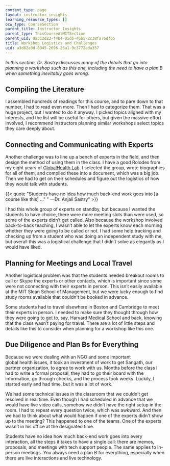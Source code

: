 ```yaml
---
content_type: page
layout: instructor_insights
learning_resource_types: []
ocw_type: CourseSection
parent_title: Instructor Insights
parent_type: ThisCourseAtMITSection
parent_uid: da312d23-f4b4-05db-46b5-2c38fa76dfb5
title: Workshop Logistics and Challenges
uid: a3d82a0d-8945-2696-26a1-9c3772ada357
---
```


_In this section, Dr. Sastry discusses many of the details that go into planning a workshop such as this one, including the need to have a plan B when something inevitably goes wrong._

Compiling the Literature
------------------------

I assembled hundreds of readings for this course, and to pare down to that number, I had to read even more. Then I had to categorize them. That was a huge project, but I wanted to do it anyway. I picked topics aligned with my interests, and the list will be useful for others, but given the massive effort involved, I recommend instructors planning similar workshops select topics they care deeply about.

Connecting and Communicating with Experts
-----------------------------------------

Another challenge was to line up a bench of experts in the field, and then design the method of using them in the class. I have a good Rolodex from my eight years of [GlobalHealth Lab](/courses/15-s07-globalhealth-lab-spring-2013/). I selected the group, wrote biographies for all of them, and compiled these into a document, which was a big job. Then we had to get on their schedules and figure out the logistics of how they would talk with students.

{{< quote "Students have no idea how much back-end work goes into [a course like this] …" " —Dr. Anjali Sastry" >}}

I had this whole group of experts on standby, but because I wanted the students to have choice, there were more meeting slots than were used, so some of the experts didn’t get called. Also because the workshop involved back-to-back teaching, I wasn’t able to let the experts know each morning whether they were going to be called or not. I had some help tracking and checking up from a student who was doing an independent study with me, but overall this was a logistical challenge that I didn’t solve as elegantly as I would have liked.

Planning for Meetings and Local Travel
--------------------------------------

Another logistical problem was that the students needed breakout rooms to call or Skype the experts or other contacts, which is important since some were not connecting with their experts in person. This isn’t easily available at the MIT Sloan School of Management, but we were lucky enough to find study rooms available that couldn't be booked in advance.

Some students had to travel elsewhere in Boston and Cambridge to meet their experts in person. I needed to make sure they thought through how they were going to get to, say, Harvard Medical School and back, knowing that the class wasn’t paying for travel. There are a lot of little steps and details like this to consider when planning for a workshop like this one.

Due Diligence and Plan Bs for Everything
----------------------------------------

Because we were dealing with an NGO and some important global health issues, it took an investment of work to get Sangath, our partner organization, to agree to work with us. Months before the class I had to write a formal proposal, they had to go their board with the information, go through checks, and the process took weeks. Luckily, I started early and had time, but it was a lot of work.

We had some technical issues in the classroom that we couldn’t get resolved in real time. Even though I had scheduled in advance that we would have live video calls, somehow we didn’t have the right setup in the room. I had to repeat every question twice, which was awkward. And then we had to think about what would happen if one of the experts didn't show up to the meeting? This happened to one of the teams. One of the experts wasn’t in his office at the designated time.

Students have no idea how much back-end work goes into every interaction, all the steps it takes to have a single call: there are memos, proposals, and meetings with tech support people. The same applies to in-person meetings. You always need a plan B for everything, especially when there are live interactions and live technology.